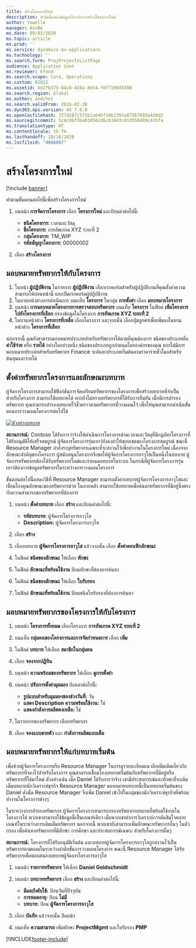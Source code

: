 ```yaml
---
title: สร้างโครงการใหม่
description: หัวข้อนี้แสดงข้อมูลเกี่ยวกับการสร้างโครงการใหม่
author: Yowelle
manager: AnnBe
ms.date: 09/01/2020
ms.topic: article
ms.prod: ''
ms.service: dynamics-ax-applications
ms.technology: ''
ms.search.form: ProjProjectsListPage
audience: Application User
ms.reviewer: kfend
ms.search.scope: Core, Operations
ms.custom: 82022
ms.assetid: bd2fb375-84c6-428a-8e54-f0f719045898
ms.search.region: Global
ms.author: andchoi
ms.search.validFrom: 2016-02-28
ms.dyn365.ops.version: AX 7.0.0
ms.openlocfilehash: 727d287c571b2a64bf10b2393a87567093a420d2
ms.sourcegitcommit: 5c4c9bf3ba018562d6cb3443c01d550489c415fa
ms.translationtype: HT
ms.contentlocale: th-TH
ms.lasthandoff: 10/16/2020
ms.locfileid: "4086067"
---
```

# <a name="create-a-new-project"></a>สร้างโครงการใหม่

[!include [banner](../includes/banner.md)]

ทำตามขั้นตอนต่อไปนี้เพื่อสร้างโครงการใหม่

1. บนหน้า **การจัดการโครงการ** เลือก **โครงการใหม่** และป้อนค่าต่อไปนี้:

    - **ชนิดโครงการ:** เวลาและวัสดุ
    - **ชื่อโครงการ:** การอัพเกรด XYZ ระยะที่ 2
    - **กลุ่มโครงการ:** TM\_WIP
    - **รหัสสัญญาโครงการ:** 00000002

2. เลือก **สร้างโครงการ**

## <a name="assign-a-resource-to-a-project"></a>มอบหมายทรัพยากรให้กับโครงการ

1. ในหน้า **ผู้ปฏิบัติงาน** ในรายการ **ผู้ปฏิบัติงาน** เลือกเรกคอร์ดสำหรับผู้ปฏิบัติงานที่คุณตั้งค่าความสามารถให้ก่อนหน้านี้ และเปิดเรกคอร์ดผู้ปฏิบัติงาน
2. ในบานหน้าต่างการดำเนินการ บนแท็บ **โครงการ** ในกลุ่ม **การตั้งค่า** เลือก **มอบหมายโครงการ**
3. บนหน้า **การมอบหมายโครงการการตรวจสอบทรัพยากร** บนแท็บ **โครงการ** ในฟิลด์ **เพิ่มโครงการไปยังโครงการที่เลือก** กรองข้อมูลในโครงการ **การอัพเกรด XYZ ระยะที่ 2**
4. ในบานหน้าต่าง **โครงการที่เหลือ** เลือกโครงการ และจากนั้น เลือกปุ่มลูกศรเพื่อเพิ่มลงในบานหน้าต่าง **โครงการที่เลือก**

นอกจากนี้ คุณยังสามารถมอบหมายประเภทสำหรับทรัพยากรได้ตามที่คุณต้องการ ชนิดของประเภทคือ **ค่าใช้จ่าย** หรือ **รายได้** อย่างใดอย่างหนึ่ง ชนิดของประเภทถูกกำหนดโดยองค์กรของคุณ หากไม่มีการมอบหมายประเภทสำหรับทรัพยากร Finance จะค้นหาประเภทเริ่มต้นตามราคารายชั่วโมงสำหรับต้นทุนและรายได้

## <a name="set-up-project-resource-and-role-characteristics"></a>ตั้งค่าทรัพยากรโครงการและลักษณะบทบาท

ผู้จัดการโครงการสามารถใช้ฟังก์ชันการจัดเตรียมทรัพยากรของโครงการเพื่อสร้างบทบาทที่จำเป็นสำหรับโครงการ สามารถใช้บทบาทได้ หากยังไม่ทราบทรัพยากรที่ได้รับการยืนยัน เมื่อมีการสำรองทรัพยากร คุณสามารถสำรองบทบาทไว้ชั่วคราวตามทรัพยากรที่วางแผนไว้ เพื่อให้คุณสามารถดำเนินขั้นตอนการวางแผนโครงการต่อไปได้

[![ตัวอย่างบทบาท](./media/projectresourcing05.jpg)](./media/projectresourcing05.jpg) 

**สถานการณ์:** Contoso ได้รับการว่าจ้างให้ดำเนินการโครงการด้านเวลาและวัสดุที่มีกฎบัตรโครงการที่ได้รับอนุมัติให้เสร็จสมบูรณ์ ผู้จัดการโครงการรุ่นเยาว์ยังคงทำให้ขอบเขตของโครงการสมบูรณ์ ขณะนี้ Resource Manager กำลังระบุทรัพยากรเฉพาะที่จะสงวนไว้เพื่อทำงานในโครงการใหม่ เนื่องจากลักษณะสำคัญของโครงการ ผู้สนับสนุนโครงการจึงขอให้ผู้จัดการโครงการอาวุโสเป็นหนึ่งในบทบาท ผู้จัดการทรัพยากรต้องได้รับทรัพยากรใหม่และกำหนดบทบาทในระบบ ในกรณีที่ผู้จัดการโครงการรุ่นเยาว์ต้องการข้อมูลทรัพยากรในระหว่างการวางแผนโครงการ

ขั้นตอนต่อไปนี้แสดงวิธีที่ Resource Manager สามารถตั้งค่าบทบาทผู้จัดการโครงการอาวุโสและเชื่อมโยงคุณลักษณะของทรัพยากรด้วย ในภายหลัง สามารถใช้บทบาทเพื่อค้นหาทรัพยากรที่มีอยู่ซึ่งตรงกับความสามารถของทรัพยากรที่ต้องการ

1. บนหน้า **ตั้งค่าบทบาท** เลือก **สร้าง** และป้อนค่าต่อไปนี้:

    - **รหัสบทบาท:** ผู้จัดการโครงการอาวุโส
    - **Description:** ผู้จัดการโครงการอาวุโส

2. เลือก **สร้าง**
3. เลือกบทบาท **ผู้จัดการโครงการอาวุโส** แล้วจากนั้น เลือก **ตั้งค่าคอนฟิกลักษณะ**
4. ในฟิลด์ **ชนิดของลักษณะ** ให้เลือก **ทักษะ**
5. ในฟิลด์ **ลักษณะที่พร้อมใช้งาน** ป้อนทักษะที่ต้องการค้นหา
6. ในฟิลด์ **ชนิดของลักษณะ** ให้เลือก **ใบรับรอง**
7. ในฟิลด์ **ลักษณะที่พร้อมใช้งาน** ป้อนชนิดใบรับรองที่ต้องการค้นหา

## <a name="assign-a-project-resource-to-a-project"></a>มอบหมายทรัพยากรของโครงการให้กับโครงการ

1. บนหน้า **โครงการทั้งหมด** เลือกโครงการ **การอัพเกรด XYZ ระยะที่ 2**
2. บนแท็บ **กลุ่มคนของโครงการและการจัดกำหนดการ** เลือก **เพิ่ม**
3. ในฟิลด์ **บทบาท** ให้เลือก **สมาชิกในกลุ่มคน**
4. เลือก **จองจากปฏิทิน**
5. บนหน้า **ความพร้อมของทรัพยากร** ให้เลือก **ดูการตั้งค่า**
6. บนหน้า **ปรับการตั้งค่ามุมมอง** ป้อนค่าต่อไปนี้:

    - **รูปแบบสำหรับมุมมองของช่วงวันที่:** วัน
    - **แสดง Description ความพร้อมใช้งาน:** ใช่
    - **แสดงกำลังการผลิตคงเหลือ:** ใช่

7. ในรายการของทรัพยากร เลือกทรัพยากร
8. เลือก **จองแบบตายตัว** และ **กำลังการผลิตแบบเต็ม**

## <a name="assign-a-resource-to-a-default-role"></a>มอบหมายทรัพยากรให้แก่บทบาทเริ่มต้น

เพื่อช่วยผู้จัดการโครงการหรือ Resource Manager ในการดูรายละเอียดแนวลึกเพิ่มเติมเกี่ยวกับทรัพยากรที่จองไว้สำหรับโครงการ คุณสามารถเชื่อมโยงบทบาทเริ่มต้นกับทรัพยากรที่มีอยู่หรือทรัพยากรที่ได้มาใหม่ ตัวอย่างเช่น เมื่อ Daniel ได้รับการว่าจ้าง เขามีประสบการณ์และทักษะที่จะเติมเต็มบทบาทนักวิเคราะห์ธุรกิจ Resource Manager มอบหมายบทบาทนี้เป็นบทบาทเริ่มต้นของ Daniel ดังนั้น Resource Manager จึงเพิ่ม Daniel เข้าไปในกลุ่มของนักวิเคราะห์ธุรกิจที่พร้อมทำงานในโครงการต่างๆ

ในระหว่างการสำรองทรัพยากร ผู้จัดการโครงการสามารถกรองทรัพยากรบทบาทที่พร้อมใช้งานในโครงการได้ พวกเขาสามารถใช้ข้อมูลนี้เป็นเกณฑ์เดียว เมื่อพวกเขาทำการวิเคราะห์การตัดสินใจหลายเกณฑ์ในระหว่างการเติมเต็มทรัพยากร นอกจากนี้ พวกเขายังสามารถเพิ่มลักษณะทรัพยากรอื่นๆ ในตัวกรอง เพื่อค้นหาทรัพยากรที่มีทักษะ การศึกษา และประสบการณ์เฉพาะ สำหรับโครงการนั้นๆ

**สถานการณ์:** โครงการที่ได้รับอนุมัติเริ่มต้น และบทบาทผู้จัดการโครงการอาวุโสถูกสงวนไว้เป็นทรัพยากรตามแผนในระหว่างลำดับขั้นการวางแผนโครงการ ขณะนี้ Resource Manager ได้รับทรัพยากรเพื่อตอบสนองบทบาทผู้จัดการโครงการอาวุโส

1. บนหน้า **รายการทรัพยากร** ให้เลือก **Daniel Goldschmidt**
2. บนหน้า **บทบาททรัพยากร** เลือก **สร้าง** และป้อนค่าต่อไปนี้:

    - **มีผลบังคับใช้:** ป้อนวันที่ปัจจุบัน
    - **การหมดอายุ:** ป้อน **ไม่มี**
    - **บทบาท:** ป้อน **ผู้จัดการโครงการอาวุโส**

3. เลือก **บันทึก** แล้วจากนั้น ปิดหน้า
4. บนแท็บ **ความสามารถ** เพิ่มทักษะ **ProjectMgmt** และใบรับรอง **PMP**


[!INCLUDE[footer-include](../includes/footer-banner.md)]